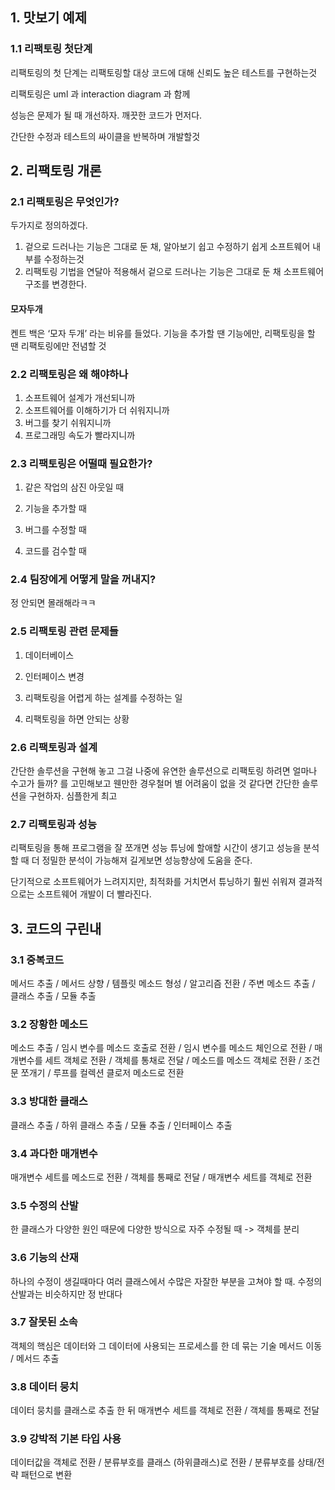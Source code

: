 ## 1. 맛보기 예제

### 1.1 리팩토링 첫단계

리팩토링의 첫 단계는 리팩토링할 대상 코드에 대해 신뢰도 높은 테스트를 구현하는것

리팩토링은 uml 과 interaction diagram 과 함께

성능은 문제가 될 때 개선하자. 깨끗한 코드가 먼저다.

간단한 수정과 테스트의 싸이클을 반복하며 개발할것



## 2. 리팩토링 개론

### 2.1 리팩토링은 무엇인가?

두가지로 정의하겠다.

1. 겉으로 드러나는 기능은 그대로 둔 채, 알아보기 쉽고 수정하기 쉽게 소프트웨어 내부를 수정하는것
2. 리팩토링 기법을 연달아 적용해서 겉으로 드러나는 기능은 그대로 둔 채 소프트웨어 구조를 변경한다.

#### 모자두개

켄트 백은 ‘모자 두개’ 라는 비유를 들었다. 기능을 추가할 땐 기능에만, 리팩토링을 할 땐 리팩토링에만 전념할 것

### 2.2 리팩토링은 왜 해야하나

1. 소프트웨어 설계가 개선되니까
2. 소프트웨어를 이해하기가 더 쉬워지니까
3. 버그를 찾기 쉬워지니까
4. 프로그래밍 속도가 빨라지니까

### 2.3 리팩토링은 어떨때 필요한가?

1. 같은 작업의 삼진 아웃일 때
2. 기능을 추가할 때

3. 버그를 수정할 때 

4. 코드를 검수할 때 



### 2.4 팀장에게 어떻게 말을 꺼내지? 



정 안되면 몰래해라ㅋㅋ 



### 2.5 리팩토링 관련 문제들 



1. 데이터베이스 

2. 인터페이스 변경 

3. 리팩토링을 어렵게 하는 설계를 수정하는 일 

4. 리팩토링을 하면 안되는 상황 



### 2.6 리팩토링과 설계 



간단한 솔루션을 구현해 놓고 그걸 나중에 유연한 솔루션으로 리팩토링 하려면 얼마나 수고가 들까? 를 고민해보고 웬만한 경우철머 별 어려움이 없을 것 같다면 간단한 솔루션을 구현하자. 심플한게 최고 



### 2.7 리팩토링과 성능 



리팩토링을 통해 프로그램을 잘 쪼개면 성능 튜닝에 할애할 시간이 생기고 성능을 분석할 때 더 정밀한 분석이 가능해져 길게보면 성능향상에 도움을 준다. 

단기적으로 소프트웨어가 느려지지만, 최적화를 거치면서 튜닝하기 훨씬 쉬워져 결과적으로는 소프트웨어 개발이 더 빨라진다. 



## 3. 코드의 구린내 



### 3.1 중복코드 



메서드 추출 / 메서드 상향 / 템플릿 메소드 형성 / 알고리즘 전환 / 주변 메소드 추출 / 클래스 추출 / 모듈 추출 



### 3.2 장황한 메소드 



메소드 추출 / 임시 변수를 메소드 호출로 전환 / 임시 변수를 메소드 체인으로 전환 / 매개변수를 세트 객체로 전환 / 객체를 통채로 전달 / 메소드를 메소드 객체로 전환 / 조건문 쪼개기 / 루프를 컬렉션 클로저 메소드로 전환 



### 3.3 방대한 클래스 



클래스 추출 / 하위 클래스 추출 / 모듈 추출 / 인터페이스 추출 



### 3.4 과다한 매개변수 



매개변수 세트를 메소드로 전환 / 객체를 통째로 전달 / 매개변수 세트를 객체로 전환 



### 3.5 수정의 산발 



한 클래스가 다양한 원인 때문에 다양한 방식으로 자주 수정될 때 -> 객체를 분리 



### 3.6 기능의 산재 



하나의 수정이 생길때마다 여러 클래스에서 수많은 자잘한 부분을 고쳐야 할 때. 수정의 산발과는 비슷하지만 정 반대다 



### 3.7 잘못된 소속 



객체의 핵심은 데이터와 그 데이터에 사용되는 프로세스를 한 데 묶는 기술 메서드 이동 / 메서드 추출 



### 3.8 데이터 뭉치 



데이터 뭉치를 클래스로 추출 한 뒤 매개변수 세트를 객체로 전환 / 객체를 통째로 전달 



### 3.9 강박적 기본 타입 사용 



데이터값을 객체로 전환 / 분류부호를 클래스 (하위클래스)로 전환 / 분류부호를 상태/전략 패턴으로 변환 

